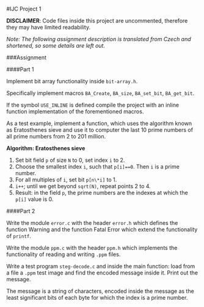 #IJC Project 1

**DISCLAIMER**: Code files inside this project are uncommented, therefore they may have limited readability.

*Note: The following assignment description is translated from Czech and shortened, so some details are left out.*

###Assignment

####Part 1

Implement bit array functionality inside `bit-array.h`.

Specifically implement macros `BA_Create`, `BA_size`, `BA_set_bit`, `BA_get_bit`.

If the symbol `USE_INLINE` is defined compile the project with an inline function implementation of the forementioned macros.

As a test example, implement a function, which uses the algorithm known as Eratosthenes sieve and use it to computer the last 10 prime numbers of all prime numbers from 2 to 201 million.

**Algorithm: Eratosthenes sieve**

1. Set bit field `p` of size `N` to 0, set index `i` to 2.
2. Choose the smallest index `i`, such that `p[i]==0`. Then `i` is a prime number.
3. For all multiples of `i`, set bit `p[n\*i]` to 1.
4. `i++`; until we get beyond `sqrt(N)`, repeat points 2 to 4.
5. Result: in the field `p`, the prime numbers are the indexes at which the `p[i]` value is 0.

####Part 2

Write the module `error.c` with the header `error.h` which defines the function Warning and the function Fatal Error which extend the functionality of `printf`.

Write the module `ppm.c` with the header `ppm.h` which implements the functionality of reading and writing `.ppm` files.

Write a test program `steg-decode.c` and inside the main function: load from a file a `.ppm` test image and find the encoded message inside it. Print out the message.

The message is a string of characters, encoded inside the message as the least significant bits of each byte for which the index is a prime number.
